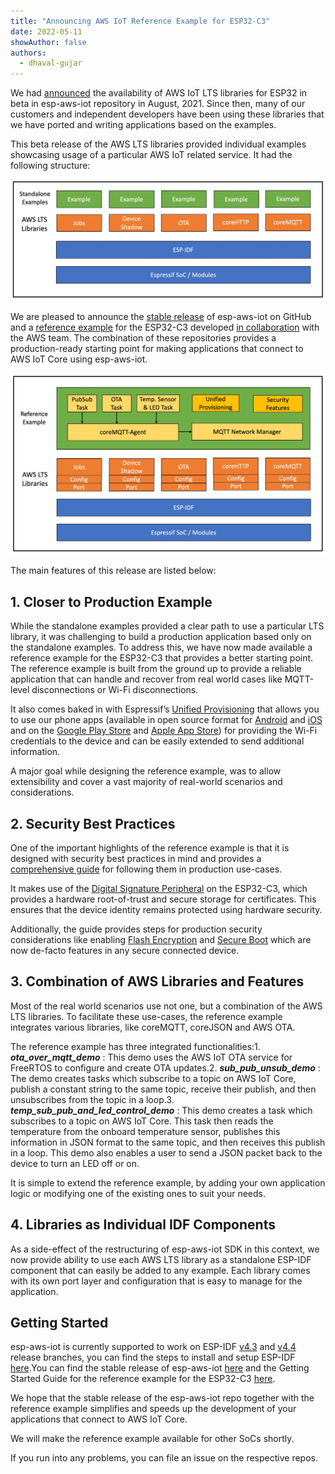 ```yaml
---
title: "Announcing AWS IoT Reference Example for ESP32-C3"
date: 2022-05-11
showAuthor: false
authors: 
  - dhaval-gujar
---
```

We had [announced](/support-for-lts-release-of-aws-iot-device-sdk-for-embedded-c-on-esp32-8eeeea28b79b) the availability of AWS IoT LTS libraries for ESP32 in beta in esp-aws-iot repository in August, 2021. Since then, many of our customers and independent developers have been using these libraries that we have ported and writing applications based on the examples.

This beta release of the AWS LTS libraries provided individual examples showcasing usage of a particular AWS IoT related service. It had the following structure:

![](img/announcing-1.webp)

We are pleased to announce the [stable release](https://github.com/espressif/esp-aws-iot/) of esp-aws-iot on GitHub and a [reference example](https://github.com/FreeRTOS/iot-reference-esp32c3) for the ESP32-C3 developed [in collaboration](https://www.freertos.org/featured-freertos-iot-integration-targeting-an-espressif-esp32-c3-risc-v-mcu/) with the AWS team. The combination of these repositories provides a production-ready starting point for making applications that connect to AWS IoT Core using esp-aws-iot.

![](img/announcing-2.webp)

The main features of this release are listed below:

## 1. Closer to Production Example

While the standalone examples provided a clear path to use a particular LTS library, it was challenging to build a production application based only on the standalone examples. To address this, we have now made available a reference example for the ESP32-C3 that provides a better starting point. The reference example is built from the ground up to provide a reliable application that can handle and recover from real world cases like MQTT-level disconnections or Wi-Fi disconnections.

It also comes baked in with Espressif’s [Unified Provisioning](https://docs.espressif.com/projects/esp-idf/en/latest/esp32c3/api-reference/provisioning/provisioning.html) that allows you to use our phone apps (available in open source format for [Android](https://github.com/espressif/esp-idf-provisioning-android) and [iOS](https://github.com/espressif/esp-idf-provisioning-ios) and on the [Google Play Store](https://play.google.com/store/apps/details?id=com.espressif.provble) and [Apple App Store](https://apps.apple.com/app/esp-ble-provisioning/id1473590141)) for providing the Wi-Fi credentials to the device and can be easily extended to send additional information.

A major goal while designing the reference example, was to allow extensibility and cover a vast majority of real-world scenarios and considerations.

## 2. Security Best Practices

One of the important highlights of the reference example is that it is designed with security best practices in mind and provides a [comprehensive guide](https://github.com/FreeRTOS/iot-reference-esp32c3/blob/main/UseSecurityFeatures.md) for following them in production use-cases.

It makes use of the [Digital Signature Peripheral](https://docs.espressif.com/projects/esp-idf/en/latest/esp32c3/api-reference/peripherals/ds.html) on the ESP32-C3, which provides a hardware root-of-trust and secure storage for certificates. This ensures that the device identity remains protected using hardware security.

Additionally, the guide provides steps for production security considerations like enabling [Flash Encryption](https://docs.espressif.com/projects/esp-idf/en/latest/esp32c3/security/flash-encryption.html) and [Secure Boot](https://docs.espressif.com/projects/esp-idf/en/latest/esp32c3/security/secure-boot-v2.html) which are now de-facto features in any secure connected device.

## 3. Combination of AWS Libraries and Features

Most of the real world scenarios use not one, but a combination of the AWS LTS libraries. To facilitate these use-cases, the reference example integrates various libraries, like coreMQTT, coreJSON and AWS OTA.

The reference example has three integrated functionalities:1. __*ota_over_mqtt_demo*__ : This demo uses the AWS IoT OTA service for FreeRTOS to configure and create OTA updates.2. __*sub_pub_unsub_demo*__ : The demo creates tasks which subscribe to a topic on AWS IoT Core, publish a constant string to the same topic, receive their publish, and then unsubscribes from the topic in a loop.3. __*temp_sub_pub_and_led_control_demo*__ : This demo creates a task which subscribes to a topic on AWS IoT Core. This task then reads the temperature from the onboard temperature sensor, publishes this information in JSON format to the same topic, and then receives this publish in a loop. This demo also enables a user to send a JSON packet back to the device to turn an LED off or on.

It is simple to extend the reference example, by adding your own application logic or modifying one of the existing ones to suit your needs.

## 4. Libraries as Individual IDF Components

As a side-effect of the restructuring of esp-aws-iot SDK in this context, we now provide ability to use each AWS LTS library as a standalone ESP-IDF component that can easily be added to any example. Each library comes with its own port layer and configuration that is easy to manage for the application.

## Getting Started

esp-aws-iot is currently supported to work on ESP-IDF [v4.3](https://github.com/espressif/esp-idf/tree/release/v4.3) and [v4.4](https://github.com/espressif/esp-idf/tree/release/v4.4) release branches, you can find the steps to install and setup ESP-IDF [here](https://docs.espressif.com/projects/esp-idf/en/latest/esp32c3/get-started/index.html).You can find the stable release of esp-aws-iot [here](https://github.com/espressif/esp-aws-iot/) and the Getting Started Guide for the reference example for the ESP32-C3 [here](https://github.com/FreeRTOS/iot-reference-esp32c3/blob/main/GettingStartedGuide.md).

We hope that the stable release of the esp-aws-iot repo together with the reference example simplifies and speeds up the development of your applications that connect to AWS IoT Core.

We will make the reference example available for other SoCs shortly.

If you run into any problems, you can file an issue on the respective repos.
